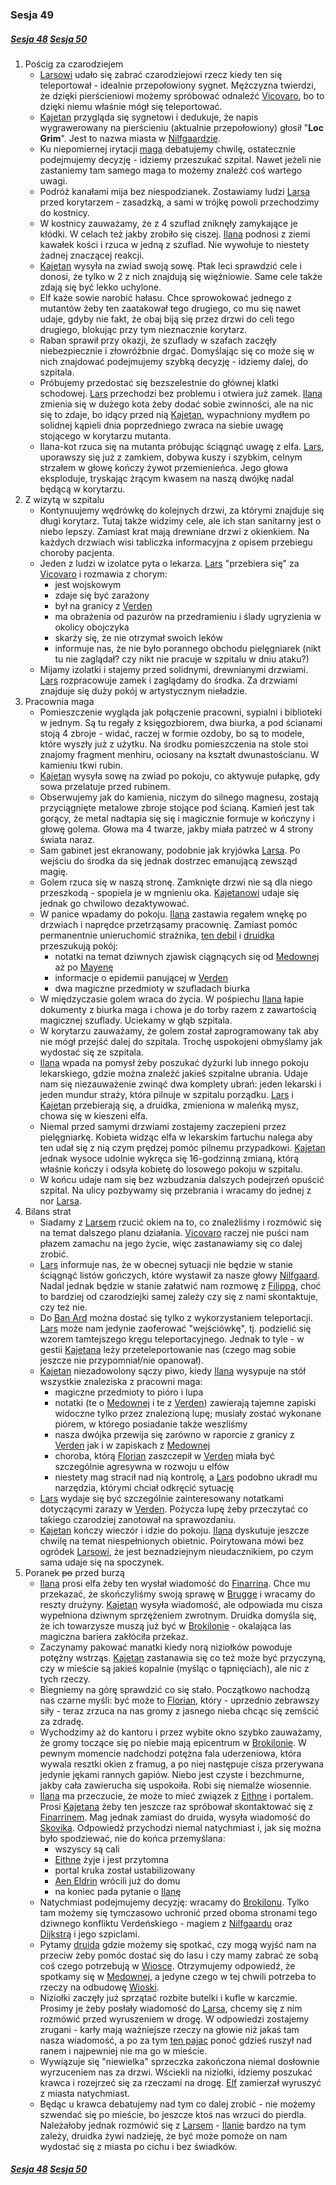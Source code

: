 ### Sesja 49
##### [Sesja 48](#sesja-048) [Sesja 50](#sesja-050)
1. Pościg za czarodziejem
    - [Larsowi](#p_lars) udało się zabrać czarodziejowi rzecz kiedy ten się teleportował - idealnie przepołowiony sygnet. Mężczyzna twierdzi, że dzięki pierścieniowi możemy spróbować odnaleźć [Vicovaro](#l_vicovaro), bo to dzięki niemu właśnie mógł się teleportować.
    - [Kajetan](#g_kajetan) przygląda się sygnetowi i dedukuje, że napis wygrawerowany na pierścieniu (aktualnie przepołowiony) głosił "__Loc Grim__". Jest to nazwa miasta w [Nilfgaardzie](#l_nilfgaard).
    - Ku niepomiernej irytacji [maga](#g_kajetan) debatujemy chwilę, ostatecznie podejmujemy decyzję - idziemy przeszukać szpital. Nawet jeżeli nie zastaniemy tam samego maga to możemy znaleźć coś wartego uwagi.
    - Podróż kanałami mija bez niespodzianek. Zostawiamy ludzi [Larsa](#p_lars) przed korytarzem - zasadzką, a sami w trójkę powoli przechodzimy do kostnicy.
    - W kostnicy zauważamy, że z 4 szuflad zniknęły zamykające je kłódki. W celach też jakby zrobiło się ciszej. [Ilana](#g_ilana) podnosi z ziemi kawałek kości i rzuca w jedną z szuflad. Nie wywołuje to niestety żadnej znaczącej reakcji.
    - [Kajetan](#g_kajetan) wysyła na zwiad swoją sowę. Ptak leci sprawdzić cele i donosi, że tylko w 2 z nich znajdują się więźniowie. Same cele także zdają się być lekko uchylone. 
    - Elf każe sowie narobić hałasu. Chce sprowokować jednego z mutantów żeby ten zaatakował tego drugiego, co mu się nawet udaje, gdyby nie fakt, że obaj biją się przez drzwi do celi tego drugiego, blokując przy tym nieznacznie korytarz.
    - Raban sprawił przy okazji, że szuflady w szafach zaczęły niebezpiecznie i złowróżbnie drgać. Domyślając się co może się w nich znajdować podejmujemy szybką decyzję - idziemy dalej, do szpitala.
    - Próbujemy przedostać się bezszelestnie do głównej klatki schodowej. [Lars](#p_lars) przechodzi bez problemu i otwiera już zamek. [Ilana](#g_ilana) zmienia się w dużego kota żeby dodać sobie zwinności, ale na nic się to zdaje, bo idący przed nią [Kajetan](#g_kajetan), wypachniony mydłem po solidnej kąpieli dnia poprzedniego zwraca na siebie uwagę stojącego w korytarzu mutanta.
    - Ilana-kot rzuca się na mutanta próbując ściągnąć uwagę z elfa. [Lars](#p_lars), uporawszy się już z zamkiem, dobywa kuszy i szybkim, celnym strzałem w głowę kończy żywot przemienieńca. Jego głowa eksploduje, tryskając żrącym kwasem na naszą dwójkę nadal będącą w korytarzu.
2. Z wizytą w szpitalu
    - Kontynuujemy wędrówkę do kolejnych drzwi, za którymi znajduje się długi korytarz. Tutaj także widzimy cele, ale ich stan sanitarny jest o niebo lepszy. Zamiast krat mają drewniane drzwi z okienkiem. Na każdych drzwiach wisi tabliczka informacyjna z opisem przebiegu choroby pacjenta.
    - Jeden z ludzi w izolatce pyta o lekarza. [Lars](#p_lars) "przebiera się" za [Vicovaro](#l_vicovaro) i rozmawia z chorym:
        - jest wojskowym 
        - zdaje się być zarażony
        - był na granicy z [Verden](#l_verden)
        - ma obrażenia od pazurów na przedramieniu i ślady ugryzienia w okolicy obojczyka
        - skarży się, że nie otrzymał swoich leków
        - informuje nas, że nie było porannego obchodu pielęgniarek (nikt tu nie zaglądał? czy nikt nie pracuje w szpitalu w dniu ataku?)
    - Mijamy izolatki i stajemy przed solidnymi, drewnianymi drzwiami. [Lars](#p_lars) rozpracowuje zamek i zaglądamy do środka. Za drzwiami znajduje się duży pokój w artystycznym nieładzie.
3. Pracownia maga
    - Pomieszczenie wygląda jak połączenie pracowni, sypialni i biblioteki w jednym. Są tu regały z księgozbiorem, dwa biurka, a pod ścianami stoją 4 zbroje - widać, raczej w formie ozdoby, bo są to modele, które wyszły już z użytku. Na środku pomieszczenia na stole stoi znajomy fragment menhiru, ociosany na kształt dwunastościanu. W kamieniu tkwi rubin.
    - [Kajetan](#g_kajetan) wysyła sowę na zwiad po pokoju, co aktywuje pułapkę, gdy sowa przelatuje przed rubinem.
    - Obserwujemy jak do kamienia, niczym do silnego magnesu, zostają przyciągnięte metalowe zbroje stojące pod ścianą. Kamień jest tak gorący, że metal nadtapia się się i magicznie formuje w kończyny i głowę golema. Głowa ma 4 twarze, jakby miała patrzeć w 4 strony świata naraz.
    - Sam gabinet jest ekranowany, podobnie jak kryjówka [Larsa](#p_lars). Po wejściu do środka da się jednak dostrzec emanującą zewsząd magię.
    - Golem rzuca się w naszą stronę. Zamknięte drzwi nie są dla niego przeszkodą - spopiela je w mgnieniu oka. [Kajetanowi](#g_kajetan) udaje się jednak go chwilowo dezaktywować.
    - W panice wpadamy do pokoju. [Ilana](#g_ilana) zastawia regałem wnękę po drzwiach i naprędce przetrząsamy pracownię. Zamiast pomóc permanentnie unieruchomić strażnika, [ten debil](#p_lars) i [druidka](#g_ilana) przeszukują pokój:
        - notatki na temat dziwnych zjawisk ciągnących się od [Medownej](#l_medowna) aż po [Mayenę](#l_mayena)
        - informacje o epidemii panującej w [Verden](#l_verden)
        - dwa magiczne przedmioty w szufladach biurka
    - W międzyczasie golem wraca do życia. W pośpiechu [Ilana](#g_ilana) łapie dokumenty z biurka maga i chowa je do torby razem z zawartością magicznej szuflady. Uciekamy w głąb szpitala.
    - W korytarzu zauważamy, że golem został zaprogramowany tak aby nie mógł przejść dalej do szpitala. Trochę uspokojeni obmyślamy jak wydostać się ze szpitala.
    - [Ilana](#g_ilana) wpada na pomysł żeby poszukać dyżurki lub innego pokoju lekarskiego, gdzie można znaleźć jakieś szpitalne ubrania. Udaje nam się niezauważenie zwinąć dwa komplety ubrań: jeden lekarski i jeden mundur straży, która pilnuje w szpitalu porządku. [Lars](#p_lars) i [Kajetan](#g_kajetan) przebierają się, a druidka, zmieniona w maleńką mysz, chowa się w kieszeni elfa.
    - Niemal przed samymi drzwiami zostajemy zaczepieni przez pielęgniarkę. Kobieta widząc elfa w lekarskim fartuchu nalega aby ten udał się z nią czym prędzej pomóc pilnemu przypadkowi. [Kajetan](#g_kajetan) jednak wysoce udolnie wykręca się 16-godzinną zmianą, którą właśnie kończy i odsyła kobietę do losowego pokoju w szpitalu.
    - W końcu udaje nam się bez wzbudzania dalszych podejrzeń opuścić szpital. Na ulicy pozbywamy się przebrania i wracamy do jednej z nor [Larsa](#p_lars).
4. Bilans strat
    - Siadamy z [Larsem](#p_lars) rzucić okiem na to, co znaleźliśmy i rozmówić się na temat dalszego planu działania. [Vicovaro](#l_vicovaro) raczej nie puści nam płazem zamachu na jego życie, więc zastanawiamy się co dalej zrobić.
    - [Lars](#p_lars) informuje nas, że w obecnej sytuacji nie będzie w stanie ściągnąć listów gończych, które wystawił za nasze głowy [Nilfgaard](#l_nilfgaard). Nadal jednak będzie w stanie załatwić nam rozmowę z [Filippą](#p_filippa_eilhart), choć to bardziej od czarodziejki samej zależy czy się z nami skontaktuje, czy też nie.
    - Do [Ban Ard](#l_ban_ard) można dostać się tylko z wykorzystaniem teleportacji. [Lars](#p_lars) może nam jedynie zaoferować "wejściówkę", tj. podzielić się wzorem tamtejszego kręgu teleportacyjnego. Jednak to tyle - w gestii [Kajetana](#g_kajetan) leży przeteleportowanie nas (czego mag sobie jeszcze nie przypomniał/nie opanował).
    - [Kajetan](#g_kajetan) niezadowolony sączy piwo, kiedy [Ilana](#g_ilana) wysypuje na stół wszystkie znaleziska z pracowni maga:
        - magiczne przedmioty to pióro i lupa
        - notatki (te o [Medownej](#l_medowna) i te z [Verden](#l_verden)) zawierają tajemne zapiski widoczne tylko przez znalezioną lupę; musiały zostać wykonane piórem, w którego posiadanie także weszliśmy
        - nasza dwójka przewija się zarówno w raporcie z granicy z [Verden](#l_verden) jak i w zapiskach z [Medownej](#l_medowna)
        - choroba, którą [Florian](#p_florian_z_vicovaro) zaszczepił w [Verden](#l_verden) miała być szczególnie agresywna w rozwoju u elfów
        - niestety mag stracił nad nią kontrolę, a [Lars](#p_lars) podobno ukradł mu narzędzia, którymi chciał odkręcić sytuację
    - [Lars](#p_lars) wydaje się być szczególnie zainteresowany notatkami dotyczącymi zarazy w [Verden](#l_verden). Pożycza lupę żeby przeczytać co takiego czarodziej zanotował na sprawozdaniu.
    - [Kajetan](#g_kajetan) kończy wieczór i idzie do pokoju. [Ilana](#g_ilana) dyskutuje jeszcze chwilę na temat niespełnionych obietnic. Poirytowana mówi bez ogródek [Larsowi](#p_lars), że jest beznadziejnym nieudacznikiem, po czym sama udaje się na spoczynek.
5. Poranek ~~po~~ przed burzą
    - [Ilana](#g_ilana) prosi elfa żeby ten wysłał wiadomość do [Finarrina](#p_druid_finarrin). Chce mu przekazać, że skończyliśmy swoją sprawę w [Brugge](#l_m_brugge) i wracamy do reszty drużyny. [Kajetan](#g_kajetan) wysyła wiadomość, ale odpowiada mu cisza wypełniona dziwnym sprzężeniem zwrotnym. Druidka domyśla się, że ich towarzysze muszą już być w [Brokilonie](#l_brokilon) - okalająca las magiczna bariera zakłóciła przekaz.
    - Zaczynamy pakować manatki kiedy norą niziołków powoduje potężny wstrząs. [Kajetan](#g_kajetan) zastanawia się co też może być przyczyną, czy w mieście są jakieś kopalnie (myśląc o tąpnięciach), ale nic z tych rzeczy. 
    - Biegniemy na górę sprawdzić co się stało. Początkowo nachodzą nas czarne myśli: być może to [Florian](#p_florian_z_vicovaro), który - uprzednio zebrawszy siły - teraz zrzuca na nas gromy z jasnego nieba chcąc się zemścić za zdradę.
    - Wychodzimy aż do kantoru i przez wybite okno szybko zauważamy, że gromy toczące się po niebie mają epicentrum w [Brokilonie](#l_brokilon). W pewnym momencie nadchodzi potężna fala uderzeniowa, która wywala resztki okien z framug, a po niej następuje cisza przerywana jedynie jękami rannych gapiów. Niebo jest czyste i bezchmurne, jakby cała zawierucha się uspokoiła. Robi się niemalże wiosennie.
    - [Ilana](#g_ilana) ma przeczucie, że może to mieć związek z [Eithne](#p_eithne) i portalem. Prosi [Kajetana](#g_kajetan) żeby ten jeszcze raz spróbował skontaktować się z [Finarrinem](#p_druid_finarrin). Mag jednak zamiast do druida, wysyła wiadomość do [Skovika](#p_skovik). Odpowiedź przychodzi niemal natychmiast i, jak się można było spodziewać, nie do końca przemyślana: 
        - wszyscy są cali
        - [Eithne](#p_eithne) żyje i jest przytomna 
        - portal kruka został ustabilizowany 
        - [Aen Eldrin](#r_aen_eldrin) wrócili już do domu
        - na koniec pada pytanie o [Ilanę](#g_ilana)
    - Natychmiast podejmujemy decyzję: wracamy do [Brokilonu](#l_brokilon). Tylko tam możemy się tymczasowo uchronić przed oboma stronami tego dziwnego konfliktu Verdeńskiego - magiem z [Nilfgaardu](#l_nilfgaard) oraz [Dijkstrą](#p_dijkstra) i jego szpiclami.
    - Pytamy [druida](#p_druid_finarrin) gdzie możemy się spotkać, czy mogą wyjść nam na przeciw żeby pomóc dostać się do lasu i czy mamy zabrać ze sobą coś czego potrzebują w [Wiosce](#l_wioska). Otrzymujemy odpowiedź, że spotkamy się w [Medownej](#l_medowna), a jedyne czego w tej chwili potrzeba to rzeczy na odbudowę [Wioski](#l_wioska).
    - Niziołki zaczęły już sprzątać rozbite butelki i kufle w karczmie. Prosimy je żeby posłały wiadomość do [Larsa](#p_lars), chcemy się z nim rozmówić przed wyruszeniem w drogę. W odpowiedzi zostajemy zrugani - karły mają ważniejsze rzeczy na głowie niż jakaś tam nasza wiadomość, a po za tym [ten pajac](#p_lars) ponoć gdzieś ruszył nad ranem i najpewniej nie ma go w mieście.
    - Wywiązuje się "niewielka" sprzeczka zakończona niemal dosłownie wyrzuceniem nas za drzwi. Wściekli na niziołki, idziemy poszukać krawca i rozejrzeć się za rzeczami na drogę. [Elf](#g_kajetan) zamierzał wyruszyć z miasta natychmiast.
    - Będąc u krawca debatujemy nad tym co dalej zrobić - nie możemy szwendać się po mieście, bo jeszcze ktoś nas wrzuci do pierdla. Należałoby jednak rozmówić się z [Larsem](#p_lars) - [Ilanie](#g_ilana) bardzo na tym zależy, druidka żywi nadzieję, że być może pomoże on nam wydostać się z miasta po cichu i bez świadków.

##### [Sesja 48](#sesja-048) [Sesja 50](#sesja-050)